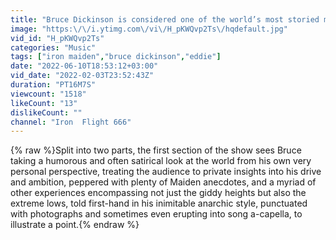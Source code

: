 ```yaml
---
title: "Bruce Dickinson is considered one of the world’s most storied musicians"
image: "https:\/\/i.ytimg.com\/vi\/H_pKWQvp2Ts\/hqdefault.jpg"
vid_id: "H_pKWQvp2Ts"
categories: "Music"
tags: ["iron maiden","bruce dickinson","eddie"]
date: "2022-06-10T18:53:12+03:00"
vid_date: "2022-02-03T23:52:43Z"
duration: "PT16M7S"
viewcount: "1518"
likeCount: "13"
dislikeCount: ""
channel: "Iron  Flight 666"
---
```

{% raw %}Split into two parts, the first section of the show sees Bruce taking a humorous and often satirical look at the world from his own very personal perspective, treating the audience to private insights into his drive and ambition, peppered with plenty of Maiden anecdotes, and a myriad of other experiences encompassing not just the giddy heights but also the extreme lows, told first-hand in his inimitable anarchic style, punctuated with photographs and sometimes even erupting into song a-capella, to illustrate a point.{% endraw %}
